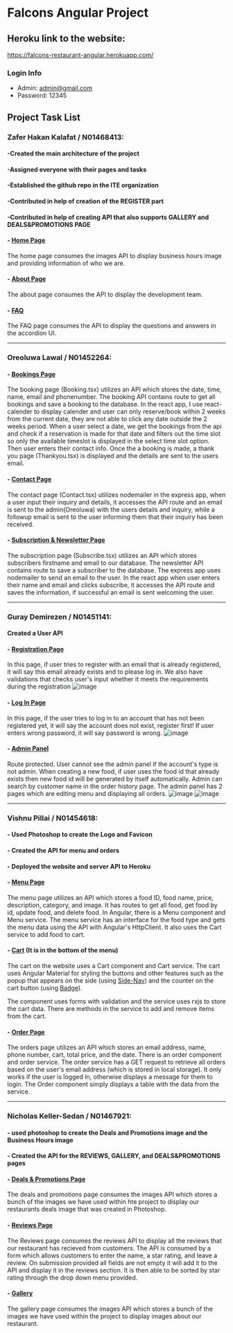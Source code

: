 # Falcons Angular Project

## Heroku link to the website:
https://falcons-restaurant-angular.herokuapp.com/

### Login Info
- Admin: admin@gmail.com
- Password: 12345

## Project Task List
### Zafer Hakan Kalafat / N01468413:
#### -Created the main architecture of the project
#### -Assigned everyone with their pages and tasks
#### -Established the github repo in the ITE organization
#### -Contributed in help of creation of the REGISTER part
#### -Contributed in help of creating API that also supports GALLERY and DEALS&PROMOTIONS PAGE

#### - [Home Page](https://falcons-restaurant-angular.herokuapp.com)
The home page consumes the images API to display business hours image and providing information of who we are.
#### - [About Page](https://falcons-restaurant-angular.herokuapp.com/about)
The about page consumes the API to display the development team.
#### - [FAQ](https://falcons-restaurant-angular.herokuapp.com/faq)
The FAQ page consumes the API to display the questions and answers in the accordion UI.

*******************************************************************

### Oreoluwa Lawal / N01452264:
#### - [Bookings Page](https://falcons-restaurant-angular.herokuapp.com/bookings)
The booking page (Booking.tsx) utilizes an API which stores the date, time, name, email and phonenumber. The booking API contains route to get all bookings and save a booking to the database.
In the react app, I use react-calender to display calender and user can only reserve/book within 2 weeks from the current date, they are not able to click any date outside the 2 weeks period. When a user select a date, we get the bookings from the api and check if a reservation is made for that date and filters out the time slot so only the available timeslot is displayed in the select time slot option.
Then user enters their contact info. Once the a booking is made, a thank you page (Thankyou.tsx) is displayed and the details are sent to the users email.
#### - [Contact Page](https://falcons-restaurant-angular.herokuapp.com/contact)
The contact page (Contact.tsx) utilizes nodemailer in the express app, when a user input their inquiry and details, it accesses the API route and an email is sent to the admin(Oreoluwa) with the users details and inquiry, while a followup email is sent to the user informing them that their inquiry has been received.
#### - [Subscription & Newsletter Page](https://falcons-restaurant-angular.herokuapp.com/subscribe)
The subscription page (Subscribe.tsx) utilizes an API which stores subscribers firstname and email to our database. The newsletter API contains route to save a subscriber to the database. The express app uses nodemailer to send an email to the user.
In the react app when user enters their name and email and clicks subscribe, it accesses the API route and saves the information, if successful an email is sent welcoming the user.

*******************************************************

### Guray Demirezen / N01451141:
#### Created a User API

#### - [Registration Page](https://falcons-restaurant-angular.herokuapp.com/register)
In this page, if user tries to register with an email that is already registered, it will say this email already exists and to please log in. We also have validations that checks user's input whether it meets the requirements during the registration
![image](https://user-images.githubusercontent.com/83139326/177656752-7bfefccd-5477-4c6f-a861-464b87c4e8fa.png)


#### - [Log In Page](https://falcons-restaurant-angular.herokuapp.com/login)
In this page, if the user tries to log in to an account that has not been registered yet, it will say the account does not exist, register first! If user enters wrong password, it will say password is wrong.
![image](https://user-images.githubusercontent.com/83139326/177656728-ef93a9c2-22c0-4c9f-a8bf-cce8aa398754.png)


#### - [Admin Panel](https://falcons-restaurant-angular.herokuapp.com/admin-menu)
Route protected. User cannot see the admin panel if the account's type is not admin. When creating a new food, if user uses the food id that already exists then new food id will be generated by itself automatically. Admin can search by customer name in the order history page. The admin panel has 2 pages which are editing menu and displaying all orders.
![image](https://user-images.githubusercontent.com/83139326/177656803-34c135f4-b4dd-49ba-a697-16e3e88849fe.png)
![image](https://user-images.githubusercontent.com/83139326/177656825-aa6f725e-7727-4435-a607-7421bdeb7360.png)

***************************************************************

### Vishnu Pillai / N01454618:
#### - Used Photoshop to create the Logo and Favicon
#### - Created the API for menu and orders
#### - Deployed the website and server API to Heroku
#### - [Menu Page](https://falcons-restaurant-angular.herokuapp.com/menu)
The menu page utilizes an API which stores a food ID, food name, price, description, category, and image. It has routes to get all food, get food by id, update food, and delete food. In Angular, there is a Menu component and Menu service. The menu service has an interface for the food type and gets the menu data using the API with Angular's HttpClient. It also uses the Cart service to add food to cart.

#### - [Cart](https://falcons-restaurant-angular.herokuapp.com/menu) (It is in the bottom of the menu)
The cart on the website uses a Cart component and Cart service. The cart uses Angular Material for styling the buttons and other features such as the popup that appears on the side (using [Side-Nav](https://material.angular.io/components/sidenav/overview)) and the counter on the cart button (using [Badge](https://material.angular.io/components/badge/overview)). 

The component uses forms with validation and the service uses rxjs to store the cart data. There are methods in the service to add and remove items from the cart.

#### - [Order Page](https://falcons-restaurant-angular.herokuapp.com/orders)
The orders page utilizes an API which stores an email address, name, phone number, cart, total price, and the date. There is an order component and order service. The order service has a GET request to retrieve all orders based on the user's email address (which is stored in local storage). It only works if the user is logged in, otherwise displays a message for them to login. The Order component simply displays a table with the data from the service.

***************************************************************

### Nicholas Keller-Sedan / N01467921:
#### - used photoshop to create the Deals and Promotions image and the Business Hours image
#### - Created the API for the REVIEWS, GALLERY, and DEALS&PROMOTIONS pages
#### - [Deals & Promotions Page](https://falcons-restaurant-angular.herokuapp.com/deals)
The deals and promotions page consumes the images API which stores a bunch of the images we have used within hte project to display our restaurants deals image that was created in Photoshop.
#### - [Reviews Page](https://falcons-restaurant-angular.herokuapp.com/reviews)
The Reviews page consumes the reviews API to display all the reviews that our restaurant has recieved from customers. The API is consumed by a form which allows customers to enter the name, a star rating, and leave a review. On submission provided all fields are not empty it will add it to the API and display it in the reviews section. It is then able to be sorted by star rating through the drop down menu provided.
#### - [Gallery](https://falcons-restaurant-angular.herokuapp.com/gallery)
The gallery page consumes the images API which stores a bunch of the images we have used within the project to display images about our restaurant.
